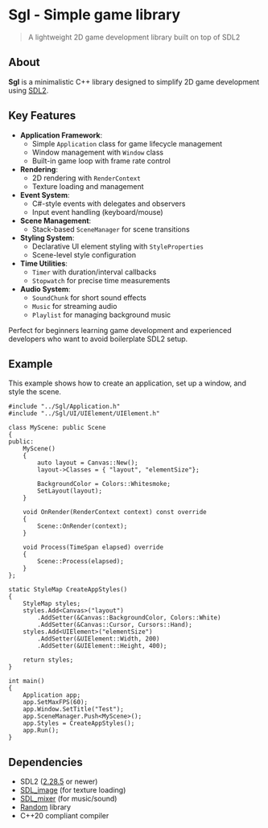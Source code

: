 # Sgl - Simple game library

> A lightweight 2D game development library built on top of SDL2

## About
**Sgl** is a minimalistic C++ library designed to simplify 2D game development using [SDL2](https://www.libsdl.org/).

## Key Features
- **Application Framework**: 
  - Simple `Application` class for game lifecycle management
  - Window management with `Window` class
  - Built-in game loop with frame rate control
- **Rendering**: 
  - 2D rendering with `RenderContext`
  - Texture loading and management
- **Event System**: 
  - C#-style events with delegates and observers
  - Input event handling (keyboard/mouse)
- **Scene Management**: 
  - Stack-based `SceneManager` for scene transitions
- **Styling System**: 
  - Declarative UI element styling with `StyleProperties`
  - Scene-level style configuration
- **Time Utilities**: 
  - `Timer` with duration/interval callbacks
  - `Stopwatch` for precise time measurements
- **Audio System**: 
  - `SoundChunk` for short sound effects
  - `Music` for streaming audio
  - `Playlist` for managing background music

Perfect for beginners learning game development and experienced developers who want to avoid boilerplate SDL2 setup.

## Example
This example shows how to create an application, set up a window, and style the scene.
```
#include "../Sgl/Application.h"
#include "../Sgl/UI/UIElement/UIElement.h"

class MyScene: public Scene
{
public:
	MyScene()
	{
		auto layout = Canvas::New();
		layout->Classes = { "layout", "elementSize"};

		BackgroundColor = Colors::Whitesmoke;
		SetLayout(layout);
	}

	void OnRender(RenderContext context) const override
	{
		Scene::OnRender(context);
	}

	void Process(TimeSpan elapsed) override
	{
		Scene::Process(elapsed);		
	}
};

static StyleMap CreateAppStyles()
{
	StyleMap styles;
	styles.Add<Canvas>("layout")
		.AddSetter(&Canvas::BackgroundColor, Colors::White)
		.AddSetter(&Canvas::Cursor, Cursors::Hand);
	styles.Add<UIElement>("elementSize")
		.AddSetter(&UIElement::Width, 200)
		.AddSetter(&UIElement::Height, 400);

	return styles;
}

int main()
{	
	Application app;
	app.SetMaxFPS(60);
	app.Window.SetTitle("Test");
	app.SceneManager.Push<MyScene>();
	app.Styles = CreateAppStyles();
	app.Run();
}
```

## Dependencies
- SDL2 ([2.28.5](https://github.com/libsdl-org/SDL/releases/tag/release-2.28.5) or newer)
- [SDL_image](https://github.com/libsdl-org/SDL_image) (for texture loading)
- [SDL_mixer](https://github.com/libsdl-org/SDL_mixer) (for music/sound)
- [Random](https://github.com/Dyikot/Random) library
- C++20 compliant compiler
